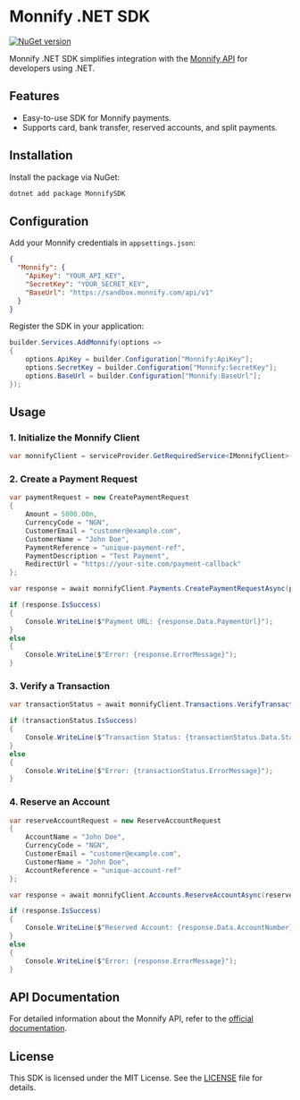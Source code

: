 # Monnify .NET SDK

[![NuGet version](https://img.shields.io/nuget/v/MonnifyDotnetSDK)](https://www.nuget.org/packages/MonnifyDotnetSDK)

Monnify .NET SDK simplifies integration with the [Monnify API](https://developers.monnify.com/api/) for developers using .NET.

## Features

- Easy-to-use SDK for Monnify payments.
- Supports card, bank transfer, reserved accounts, and split payments.

## Installation

Install the package via NuGet:

```bash
dotnet add package MonnifySDK
```

## Configuration

Add your Monnify credentials in `appsettings.json`:

```json
{
  "Monnify": {
    "ApiKey": "YOUR_API_KEY",
    "SecretKey": "YOUR_SECRET_KEY",
    "BaseUrl": "https://sandbox.monnify.com/api/v1"
  }
}
```

Register the SDK in your application:

```csharp
builder.Services.AddMonnify(options => 
{
    options.ApiKey = builder.Configuration["Monnify:ApiKey"];
    options.SecretKey = builder.Configuration["Monnify:SecretKey"];
    options.BaseUrl = builder.Configuration["Monnify:BaseUrl"];
});
```

## Usage

### 1. Initialize the Monnify Client

```csharp
var monnifyClient = serviceProvider.GetRequiredService<IMonnifyClient>();
```

### 2. Create a Payment Request

```csharp
var paymentRequest = new CreatePaymentRequest
{
    Amount = 5000.00m,
    CurrencyCode = "NGN",
    CustomerEmail = "customer@example.com",
    CustomerName = "John Doe",
    PaymentReference = "unique-payment-ref",
    PaymentDescription = "Test Payment",
    RedirectUrl = "https://your-site.com/payment-callback"
};

var response = await monnifyClient.Payments.CreatePaymentRequestAsync(paymentRequest);

if (response.IsSuccess)
{
    Console.WriteLine($"Payment URL: {response.Data.PaymentUrl}");
}
else
{
    Console.WriteLine($"Error: {response.ErrorMessage}");
}
```

### 3. Verify a Transaction

```csharp
var transactionStatus = await monnifyClient.Transactions.VerifyTransactionAsync("transaction-reference");

if (transactionStatus.IsSuccess)
{
    Console.WriteLine($"Transaction Status: {transactionStatus.Data.Status}");
}
else
{
    Console.WriteLine($"Error: {transactionStatus.ErrorMessage}");
}
```

### 4. Reserve an Account

```csharp
var reserveAccountRequest = new ReserveAccountRequest
{
    AccountName = "John Doe",
    CurrencyCode = "NGN",
    CustomerEmail = "customer@example.com",
    CustomerName = "John Doe",
    AccountReference = "unique-account-ref"
};

var response = await monnifyClient.Accounts.ReserveAccountAsync(reserveAccountRequest);

if (response.IsSuccess)
{
    Console.WriteLine($"Reserved Account: {response.Data.AccountNumber}");
}
else
{
    Console.WriteLine($"Error: {response.ErrorMessage}");
}
```

## API Documentation

For detailed information about the Monnify API, refer to the [official documentation](https://docs.teamapt.com/docs/overview).

## License

This SDK is licensed under the MIT License. See the [LICENSE](LICENSE) file for details.
